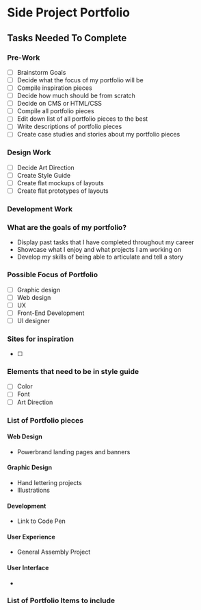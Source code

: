 # Side Project Portfolio

## Tasks Needed To Complete

### Pre-Work
- [ ] Brainstorm Goals
- [ ] Decide what the focus of my portfolio will be
- [ ] Compile inspiration pieces
- [ ] Decide how much should be from scratch
- [ ] Decide on CMS or HTML/CSS
- [ ] Compile all portfolio pieces
- [ ] Edit down list of all portfolio pieces to the best
- [ ] Write descriptions of portfolio pieces
- [ ] Create case studies and stories about my portfolio pieces

### Design Work
- [ ] Decide Art Direction
- [ ] Create Style Guide
- [ ] Create flat mockups of layouts
- [ ] Create flat prototypes of layouts

### Development Work

### What are the goals of my portfolio?
* Display past tasks that I have completed throughout my career
* Showcase what I enjoy and what projects I am working on
* Develop my skills of being able to articulate and tell a story

### Possible Focus of Portfolio
- [ ] Graphic design
- [ ] Web design
- [ ] UX
- [ ] Front-End Development
- [ ] UI designer

### Sites for inspiration
- [ ]

### Elements that need to be in style guide
- [ ] Color
- [ ] Font
- [ ] Art Direction

### List of Portfolio pieces

#### Web Design
* Powerbrand landing pages and banners

#### Graphic Design
* Hand lettering projects
* Illustrations

#### Development
* Link to Code Pen

#### User Experience
* General Assembly Project

#### User Interface
*

### List of Portfolio Items to include
